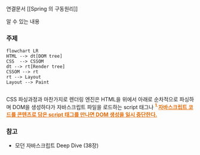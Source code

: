 연결문서
[[Spring 의 구동원리]]

알 수 있는 내용 



### 주제

```mermaid
flowchart LR
HTML --> dt[DOM tree]
CSS  --> CSSOM 
dt --> rt[Render tree]
CSSOM --> rt
rt --> Layout 
Layout --> Paint


```

CSS 파싱과정과 마찬가지로 렌더링 엔진은 HTML을 위에서 아래로 순차적으로 파싱하며 DOM을 생성하다가 자바스크립트 파일을 로드하는 script 태그나 <font color="#e36c09"><strong><sup>1.</sup><u>자바스크립트 코드를 콘텐츠로 담은 script 태그를 만나면 DOM 생성을 일시 중단한다. </u></strong></font>

### 참고
* 모던 자바스크립트 Deep Dive (38장)

